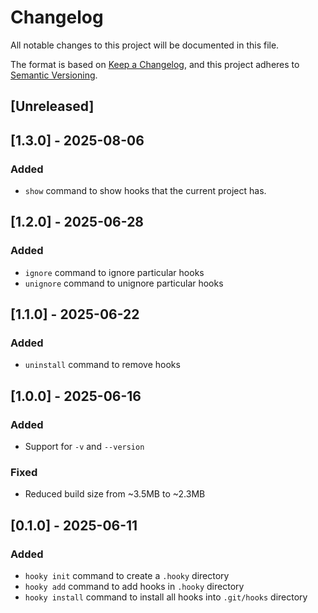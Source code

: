 # Changelog

All notable changes to this project will be documented in this file.

The format is based on [Keep a Changelog](https://keepachangelog.com/en/1.1.0/),
and this project adheres to [Semantic Versioning](https://semver.org/spec/v2.0.0.html).

## [Unreleased]

## [1.3.0] - 2025-08-06

### Added

- `show` command to show hooks that the current project has.

## [1.2.0] - 2025-06-28

### Added

- `ignore` command to ignore particular hooks
- `unignore` command to unignore particular hooks

## [1.1.0] - 2025-06-22 

### Added

- `uninstall` command to remove hooks

## [1.0.0] - 2025-06-16

### Added

- Support for `-v` and `--version`

### Fixed

- Reduced build size from ~3.5MB to ~2.3MB

## [0.1.0] - 2025-06-11

### Added

- `hooky init` command to create a `.hooky` directory
- `hooky add` command to add hooks in `.hooky` directory
- `hooky install` command to install all hooks into `.git/hooks` directory
